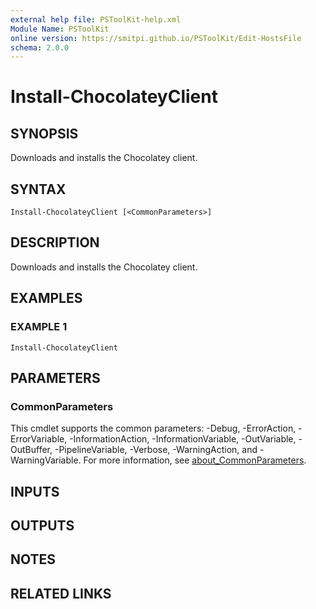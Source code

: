 ```yaml
---
external help file: PSToolKit-help.xml
Module Name: PSToolKit
online version: https://smitpi.github.io/PSToolKit/Edit-HostsFile
schema: 2.0.0
---
```


# Install-ChocolateyClient

## SYNOPSIS
Downloads and installs the Chocolatey client.

## SYNTAX

```
Install-ChocolateyClient [<CommonParameters>]
```

## DESCRIPTION
Downloads and installs the Chocolatey client.

## EXAMPLES

### EXAMPLE 1
```
Install-ChocolateyClient
```

## PARAMETERS

### CommonParameters
This cmdlet supports the common parameters: -Debug, -ErrorAction, -ErrorVariable, -InformationAction, -InformationVariable, -OutVariable, -OutBuffer, -PipelineVariable, -Verbose, -WarningAction, and -WarningVariable. For more information, see [about_CommonParameters](http://go.microsoft.com/fwlink/?LinkID=113216).

## INPUTS

## OUTPUTS

## NOTES

## RELATED LINKS
